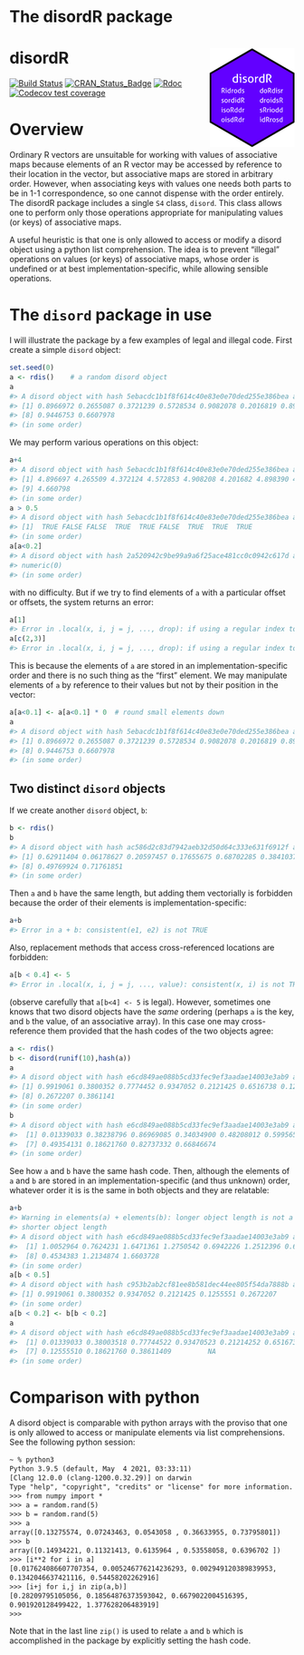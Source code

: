 The disordR package
================

<!-- README.md is generated from README.Rmd. Please edit that file -->

# disordR <img src="man/figures/disordR.png" width = "150" align="right" />

<!-- badges: start -->

[![Build
Status](https://travis-ci.com/RobinHankin/disordR.svg?branch=master)](https://travis-ci.com/RobinHankin/disordR)
[![CRAN\_Status\_Badge](https://www.r-pkg.org/badges/version/disordR)](https://cran.r-project.org/package=disordR)
[![Rdoc](https://rdocumentation.org/packages/disordR/versions/0.0-7)](https://rdocumentation.org/packages/disordR/versions/0.0-7)
[![Codecov test
coverage](https://codecov.io/gh/RobinHankin/disordR/branch/master/graph/badge.svg)](https://codecov.io/gh/RobinHankin/disordR/branch/master)
<!-- badges: end -->

# Overview

Ordinary R vectors are unsuitable for working with values of associative
maps because elements of an R vector may be accessed by reference to
their location in the vector, but associative maps are stored in
arbitrary order. However, when associating keys with values one needs
both parts to be in 1-1 correspondence, so one cannot dispense with the
order entirely. The disordR package includes a single `S4` class,
`disord`. This class allows one to perform only those operations
appropriate for manipulating values (or keys) of associative maps.

A useful heuristic is that one is only allowed to access or modify a
disord object using a python list comprehension. The idea is to prevent
“illegal” operations on values (or keys) of associative maps, whose
order is undefined or at best implementation-specific, while allowing
sensible operations.

# The `disord` package in use

I will illustrate the package by a few examples of legal and illegal
code. First create a simple `disord` object:

``` r
set.seed(0)
a <- rdis()    # a random disord object
a
#> A disord object with hash 5ebacdc1b1f8f614c40e83e0e70ded255e386bea and elements
#> [1] 0.8966972 0.2655087 0.3721239 0.5728534 0.9082078 0.2016819 0.8983897
#> [8] 0.9446753 0.6607978
#> (in some order)
```

We may perform various operations on this object:

``` r
a+4
#> A disord object with hash 5ebacdc1b1f8f614c40e83e0e70ded255e386bea and elements
#> [1] 4.896697 4.265509 4.372124 4.572853 4.908208 4.201682 4.898390 4.944675
#> [9] 4.660798
#> (in some order)
a > 0.5
#> A disord object with hash 5ebacdc1b1f8f614c40e83e0e70ded255e386bea and elements
#> [1]  TRUE FALSE FALSE  TRUE  TRUE FALSE  TRUE  TRUE  TRUE
#> (in some order)
a[a<0.2]
#> A disord object with hash 2a520942c9be99a9a6f25ace481cc0c0942c617d and elements
#> numeric(0)
#> (in some order)
```

with no difficulty. But if we try to find elements of `a` with a
particular offset or offsets, the system returns an error:

``` r
a[1]
#> Error in .local(x, i, j = j, ..., drop): if using a regular index to extract, must extract each element once and once only
a[c(2,3)]
#> Error in .local(x, i, j = j, ..., drop): if using a regular index to extract, must extract each element once and once only
```

This is because the elements of `a` are stored in an
implementation-specific order and there is no such thing as the “first”
element. We may manipulate elements of `a` by reference to their values
but not by their position in the vector:

``` r
a[a<0.1] <- a[a<0.1] * 0  # round small elements down
a
#> A disord object with hash 5ebacdc1b1f8f614c40e83e0e70ded255e386bea and elements
#> [1] 0.8966972 0.2655087 0.3721239 0.5728534 0.9082078 0.2016819 0.8983897
#> [8] 0.9446753 0.6607978
#> (in some order)
```

## Two distinct `disord` objects

If we create another `disord` object, `b`:

``` r
b <- rdis()
b
#> A disord object with hash ac586d2c83d7942aeb32d50d64c333e631f6912f and elements
#> [1] 0.62911404 0.06178627 0.20597457 0.17655675 0.68702285 0.38410372 0.76984142
#> [8] 0.49769924 0.71761851
#> (in some order)
```

Then `a` and `b` have the same length, but adding them vectorially is
forbidden because the order of their elements is
implementation-specific:

``` r
a+b
#> Error in a + b: consistent(e1, e2) is not TRUE
```

Also, replacement methods that access cross-referenced locations are
forbidden:

``` r
a[b < 0.4] <- 5
#> Error in .local(x, i, j = j, ..., value): consistent(x, i) is not TRUE
```

(observe carefully that `a[b<4] <- 5` is legal). However, sometimes one
knows that two disord objects have the *same* ordering (perhaps `a` is
the key, and `b` the value, of an associative array). In this case one
may cross-reference them provided that the hash codes of the two objects
agree:

``` r
a <- rdis()
b <- disord(runif(10),hash(a))
a
#> A disord object with hash e6cd849ae088b5cd33fec9ef3aadae14003e3ab9 and elements
#> [1] 0.9919061 0.3800352 0.7774452 0.9347052 0.2121425 0.6516738 0.1255551
#> [8] 0.2672207 0.3861141
#> (in some order)
b
#> A disord object with hash e6cd849ae088b5cd33fec9ef3aadae14003e3ab9 and elements
#>  [1] 0.01339033 0.38238796 0.86969085 0.34034900 0.48208012 0.59956583
#>  [7] 0.49354131 0.18621760 0.82737332 0.66846674
#> (in some order)
```

See how `a` and `b` have the same hash code. Then, although the elements
of `a` and `b` are stored in an implementation-specific (and thus
unknown) order, whatever order it is is the same in both objects and
they are relatable:

``` r
a+b
#> Warning in elements(a) + elements(b): longer object length is not a multiple of
#> shorter object length
#> A disord object with hash e6cd849ae088b5cd33fec9ef3aadae14003e3ab9 and elements
#>  [1] 1.0052964 0.7624231 1.6471361 1.2750542 0.6942226 1.2512396 0.6190964
#>  [8] 0.4534383 1.2134874 1.6603728
#> (in some order)
a[b < 0.5]
#> A disord object with hash c953b2ab2cf81ee8b581dec44ee805f54da7888b and elements
#> [1] 0.9919061 0.3800352 0.9347052 0.2121425 0.1255551 0.2672207
#> (in some order)
a[b < 0.2] <- b[b < 0.2]
a
#> A disord object with hash e6cd849ae088b5cd33fec9ef3aadae14003e3ab9 and elements
#>  [1] 0.01339033 0.38003518 0.77744522 0.93470523 0.21214252 0.65167377
#>  [7] 0.12555510 0.18621760 0.38611409         NA
#> (in some order)
```

# Comparison with python

A disord object is comparable with python arrays with the proviso that
one is only allowed to access or manipulate elements via list
comprehensions. See the following python session:

    ~ % python3
    Python 3.9.5 (default, May  4 2021, 03:33:11) 
    [Clang 12.0.0 (clang-1200.0.32.29)] on darwin
    Type "help", "copyright", "credits" or "license" for more information.
    >>> from numpy import *
    >>> a = random.rand(5)
    >>> b = random.rand(5)
    >>> a
    array([0.13275574, 0.07243463, 0.0543058 , 0.36633955, 0.73795801])
    >>> b
    array([0.14934221, 0.11321413, 0.6135964 , 0.53558058, 0.6396702 ])
    >>> [i**2 for i in a]
    [0.017624086607707354, 0.005246776214236293, 0.002949120389839953, 0.1342046637421116, 0.54458202262916]
    >>> [i+j for i,j in zip(a,b)]
    [0.28209795105056, 0.18564876373593042, 0.6679022004516395, 0.901920128499422, 1.377628206483919]
    >>> 

Note that in the last line `zip()` is used to relate `a` and `b` which
is accomplished in the package by explicitly setting the hash code.

